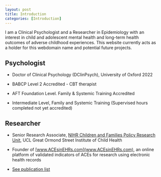 ```yaml
---
layout: post
title: Introduction
categories: [Introduction]
---
```


I am a Clinical Psychologist and a Researcher in Epidemiology with an interest in child and adolescent mental health and long-term health outcomes of adverse childhood experiences. This website currently acts as a holder for this  webdomain name and  potential future projects.

## Psychologist

- Doctor of Clinical Psychology (DClinPsych), University of Oxford 2022

- BABCP Level 2 Accredited - CBT therapist

- AFT Foundation Level. Family & Systemic Training Accredited

- Intermediate Level, Family and Systemic Training (Supervised hours completed not yet accredited)


<div style="text-align: center;">
 <script async type="text/javascript" src="//cdn.carbonads.com/carbon.js?serve=CE7D6KJY&placement=wwwamitmerchantcom" id="_carbonads_js"></script>
</div>

## Researcher

- Senior Research Associate, [NIHR Children and Families Policy Research Unit](https://www.ucl.ac.uk/children-policy-research/), UCL Great Ormond Street Institute of Child Health

- Founder of [www.ACEsinEHRs.com](www.ACEsinEHRs.com), an online platform of validated indicators of ACEs for research using electronic health records

- [See publication list](https://shabeer-syed.github.io/shabeersyed/publications/)

